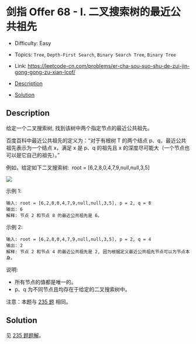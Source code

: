 <!-- omit in toc -->
# 剑指 Offer 68 - I.  二叉搜索树的最近公共祖先

- Difficulty: Easy
- Topics: `Tree`, `Depth-First Search`, `Binary Search Tree`, `Binary Tree`
- Link: https://leetcode-cn.com/problems/er-cha-sou-suo-shu-de-zui-jin-gong-gong-zu-xian-lcof/

- [Description](#description)
- [Solution](#solution)

## Description

给定一个二叉搜索树, 找到该树中两个指定节点的最近公共祖先。

百度百科中最近公共祖先的定义为：“对于有根树 T 的两个结点 p、q，最近公共祖先表示为一个结点 x，满足 x 是 p、q 的祖先且 x 的深度尽可能大（一个节点也可以是它自己的祖先）。”

例如，给定如下二叉搜索树:  root = [6,2,8,0,4,7,9,null,null,3,5]

![](https://assets.leetcode-cn.com/aliyun-lc-upload/uploads/2018/12/14/binarysearchtree_improved.png)

示例 1:
```
输入: root = [6,2,8,0,4,7,9,null,null,3,5], p = 2, q = 8
输出: 6 
解释: 节点 2 和节点 8 的最近公共祖先是 6。
```
示例 2:
```
输入: root = [6,2,8,0,4,7,9,null,null,3,5], p = 2, q = 4
输出: 2
解释: 节点 2 和节点 4 的最近公共祖先是 2, 因为根据定义最近公共祖先节点可以为节点本身。
```

说明:
- 所有节点的值都是唯一的。
- p、q 为不同节点且均存在于给定的二叉搜索树中。

注意：本题与 [235 题](./235.%20Lowest%20Common%20Ancestor%20of%20a%20Binary%20Search%20Tree%20二叉搜索树的最近公共祖先.md) 相同。

## Solution

见 [235 题题解](./235.%20Lowest%20Common%20Ancestor%20of%20a%20Binary%20Search%20Tree%20二叉搜索树的最近公共祖先.md#Solution)。

